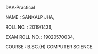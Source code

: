 DAA-Practical


NAME : SANKALP JHA,


ROLL NO. : 2019/1436,


EXAM ROLL NO. : 19020570034,


COURSE : B.SC.(H) COMPUTER SCIENCE.
